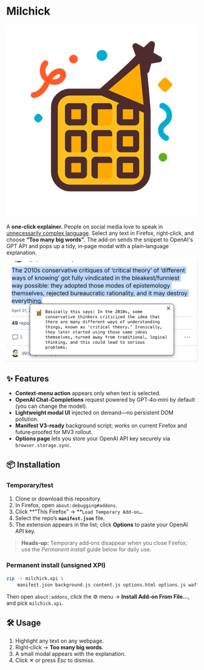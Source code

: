 # Milchick

![waffe-party](waffle-party.png)

A **one‑click explainer.** People on social media love to speak in [unnecessarily complex language](https://severance-tv.fandom.com/wiki/Trojan%27s_Horse). Select any text in Firefox, right‑click, and choose **“Too many big words”**. The add‑on sends the snippet to OpenAI's GPT API and pops up a tidy, in‑page modal with a plain‑language explanation.

![screenshot](screenshot.png)

## ✨ Features

* **Context‑menu action** appears only when text is selected.
* **OpenAI Chat‑Completions** request powered by GPT‑4o‑mini by default (you can change the model).
* **Lightweight modal UI** injected on demand—no persistent DOM pollution.
* **Manifest V3‑ready** background script; works on current Firefox and future‑proofed for MV3 rollout.
* **Options page** lets you store your OpenAI API key securely via `browser.storage.sync`.

## 📦 Installation

### Temporary/test

1. Clone or download this repository.
2. In Firefox, open `about:debugging#addons`.
3. Click **“This Firefox” → **`Load Temporary Add‑on…`.
4. Select the repo’s **`manifest.json`** file.
5. The extension appears in the list; click **Options** to paste your OpenAI API key.

> **Heads‑up:** Temporary add‑ons disappear when you close Firefox; use the *Permanent install* guide below for daily use.

### Permanent install (unsigned XPI)

```bash
zip -r milchick.xpi \
    manifest.json background.js content.js options.html options.js waffle-party.png
```
Then open `about:addons`, click the ⚙️ menu → **Install Add‑on From File…**, and pick `milchick.xpi`.

## 🛠 Usage

1. Highlight any text on any webpage.
2. Right‑click → **Too many big words**.
3. A small modal appears with the explanation.
4. Click ✕ or press *Esc* to dismiss.

